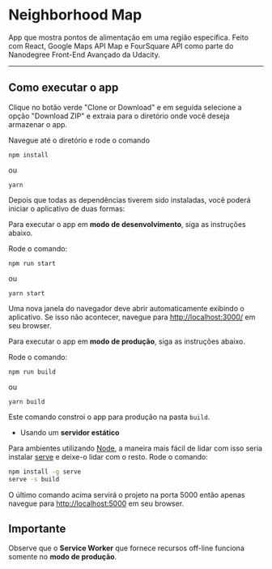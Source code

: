 # Neighborhood Map

App que mostra pontos de alimentação em uma região específica. Feito com React, Google Maps API Map e FourSquare API como parte do Nanodegree Front-End Avançado da Udacity.

---

## Como executar o app

Clique no botão verde "Clone or Download" e em seguida selecione a opção "Download ZIP" e extraia para o diretório onde você deseja armazenar o app.

Navegue até o diretório e rode o comando

```
npm install
```

ou

```
yarn
```

Depois que todas as dependências tiverem sido instaladas, você poderá iniciar o aplicativo de duas formas:

Para executar o app em **modo de desenvolvimento**, siga as instruções abaixo.<br>

Rode o comando:

```
npm run start
```

ou

```
yarn start
```

Uma nova janela do navegador deve abrir automaticamente exibindo o aplicativo. Se isso não acontecer, navegue para [http://localhost:3000/](http://localhost:3000/) em seu browser.

Para executar o app em **modo de produção**, siga as instruções abaixo.<br>

Rode o comando:

```
npm run build
```

ou

```
yarn build
```

Este comando constroi o app para produção na pasta `build`.

- Usando um **servidor estático**

Para ambientes utilizando [Node](https://nodejs.org/),
a maneira mais fácil de lidar com isso seria instalar [serve](https://github.com/zeit/serve) e deixe-o lidar com o resto. Rode o comando:

```sh
npm install -g serve
serve -s build
```

O último comando acima servirá o projeto na porta 5000 então apenas navegue para [http://localhost:5000](http://localhost:5000) em seu browser.

## Importante

Observe que o **Service Worker** que fornece recursos off-line funciona somente no **modo de produção**.
